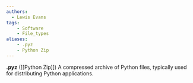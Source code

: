 ```yaml
---
authors:
  - Lewis Evans
tags:
    - Software
    - File_types
aliases:
    - .pyz
    - Python Zip
---
```

**.pyz** ([[Python Zip]]) A compressed archive of Python files, typically used for distributing Python applications.

